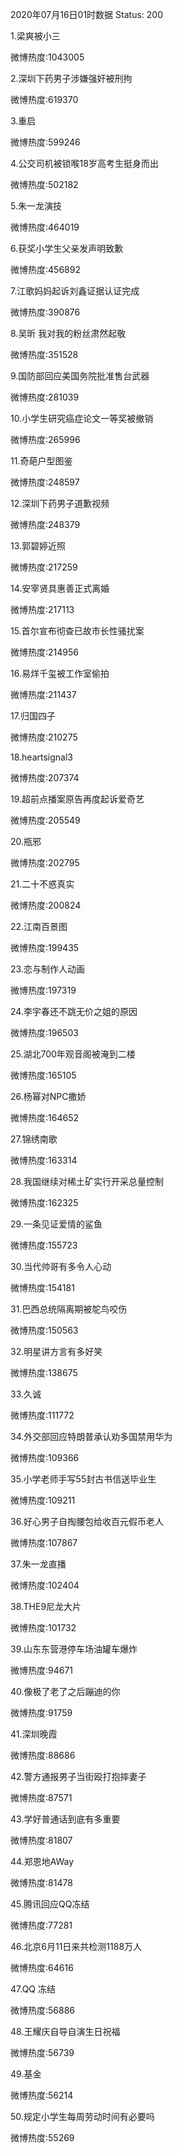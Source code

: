 2020年07月16日01时数据
Status: 200

1.梁爽被小三

微博热度:1043005

2.深圳下药男子涉嫌强奸被刑拘

微博热度:619370

3.重启

微博热度:599246

4.公交司机被锁喉18岁高考生挺身而出

微博热度:502182

5.朱一龙演技

微博热度:464019

6.获奖小学生父亲发声明致歉

微博热度:456892

7.江歌妈妈起诉刘鑫证据认证完成

微博热度:390876

8.吴昕 我对我的粉丝肃然起敬

微博热度:351528

9.国防部回应美国务院批准售台武器

微博热度:281039

10.小学生研究癌症论文一等奖被撤销

微博热度:265996

11.奇葩户型图鉴

微博热度:248597

12.深圳下药男子道歉视频

微博热度:248379

13.郭碧婷近照

微博热度:217259

14.安宰贤具惠善正式离婚

微博热度:217113

15.首尔宣布彻查已故市长性骚扰案

微博热度:214956

16.易烊千玺被工作室偷拍

微博热度:211437

17.归国四子

微博热度:210275

18.heartsignal3

微博热度:207374

19.超前点播案原告再度起诉爱奇艺

微博热度:205549

20.瓶邪

微博热度:202795

21.二十不惑真实

微博热度:200824

22.江南百景图

微博热度:199435

23.恋与制作人动画

微博热度:197319

24.李宇春还不跳无价之姐的原因

微博热度:196503

25.湖北700年观音阁被淹到二楼

微博热度:165105

26.杨幂对NPC撒娇

微博热度:164652

27.锦绣南歌

微博热度:163314

28.我国继续对稀土矿实行开采总量控制

微博热度:162325

29.一条见证爱情的鲨鱼

微博热度:155723

30.当代帅哥有多令人心动

微博热度:154181

31.巴西总统隔离期被鸵鸟咬伤

微博热度:150563

32.明星讲方言有多好笑

微博热度:138675

33.久诚

微博热度:111772

34.外交部回应特朗普承认劝多国禁用华为

微博热度:109366

35.小学老师手写55封古书信送毕业生

微博热度:109211

36.好心男子自掏腰包给收百元假币老人

微博热度:107867

37.朱一龙直播

微博热度:102404

38.THE9尼龙大片

微博热度:101732

39.山东东营港停车场油罐车爆炸

微博热度:94671

40.像极了老了之后蹦迪的你

微博热度:91759

41.深圳晚霞

微博热度:88686

42.警方通报男子当街殴打抱摔妻子

微博热度:87571

43.学好普通话到底有多重要

微博热度:81807

44.郑恩地AWay

微博热度:81478

45.腾讯回应QQ冻结

微博热度:77281

46.北京6月11日来共检测1188万人

微博热度:64616

47.QQ 冻结

微博热度:56886

48.王耀庆自导自演生日祝福

微博热度:56739

49.基金

微博热度:56214

50.规定小学生每周劳动时间有必要吗

微博热度:55269

